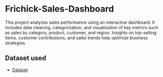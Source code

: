 # Frichick-Sales-Dashboard
This project analyzes sales performance using an interactive dashboard. It includes data cleaning, categorization, and visualization of key metrics such as sales by category, product, customer, and region. Insights on top-selling items, customer contributions, and sales trends help optimize business strategies.

## Dataset used
-  <a href=”https://github.com/Melanie221/BikeSales_Dashboard/blob/main/Bike%20sales%20dataset.xlsx”>Dataset</a>
